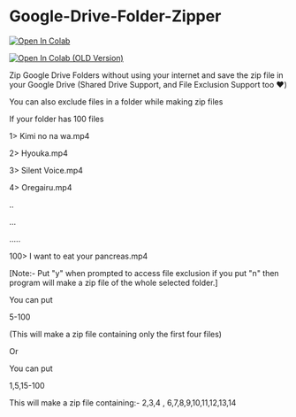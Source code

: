 # Google-Drive-Folder-Zipper

[![Open In Colab](https://colab.research.google.com/assets/colab-badge.svg)](https://colab.research.google.com/github/bhavinnor1/Google-Drive-Folder-Zipper/blob/main/folder_zipper.ipynb)

[![Open In Colab (OLD Version)](https://colab.research.google.com/assets/colab-badge.svg)](https://colab.research.google.com/drive/1W4lQkrgEmDPgbHFwGrL2qSvxx8feThfa?authuser=0)

Zip Google Drive Folders without using your internet and save the zip file in your Google Drive (Shared Drive Support, and File Exclusion Support too ❤️)

You can also exclude files in a folder while making zip files

If your folder has 100 files

1> Kimi no na wa.mp4

2> Hyouka.mp4

3> Silent Voice.mp4

4> Oregairu.mp4

..

...

.....

100> I want to eat your pancreas.mp4

[Note:- Put "y" when prompted to access file exclusion if you put "n" then program will make a zip file of the whole selected folder.]

You can put

5-100

(This will make a zip file containing only the first four files)

Or

You can put

1,5,15-100

This will make a zip file containing:-
2,3,4 , 6,7,8,9,10,11,12,13,14




